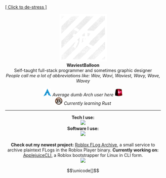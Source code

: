 [[ Click to de-stress ]](https://www.youtube.com/watch?v=qgU8vnRQbEg)


<p align="center">
  <img src="assets/logo.png" width=155px>
  <!-- https://github.com/WaviestBalloon/github-pfp -->
  <br><b>WaviestBalloon</b><br>
  Self-taught full-stack programmer and sometimes graphic designer<br>
  <i>People call me a lot of abbreviations like: Wav, Wavi, Waviest, Wavy, Wave, Wavey</i><br><br>
  <img src="assets/archlinux_icon.svg" width=25px> <i>Average dumb Arch user here</i> <img src="assets/rotating_light.gif" width=25px><br>
  <img src="assets/rust-logo-512x512.png" width=25px> <i>Currently learning Rust</i><br>
</p>

  ---
  
<p align="center">
  <b>Tech I use:</b><br>
  <a href="https://skillicons.dev">
    <img src="https://skillicons.dev/icons?i=js,ts,bash,rust,godot,html,css,lua,nodejs,py,tauri,threejs,svelte" />
  </a>
  <br>
  <b>Software I use:</b><br>
  <a href="https://skillicons.dev">
    <img src="https://skillicons.dev/icons?i=sentry,vercel,vscode,cloudflare,postman,nginx,linux,grafana,github,git" />
  </a>
  <br>
  <br>
  <b>Check out my newest project:</b> <a href="https://github.com/WaviestBalloon/RobloxFLogArchive">Roblox FLog Archive</a>, a small service to archive plaintext FLogs in the Roblox Player binary.
  <b>Currently working on:</b> <a href="https://github.com/WaviestBalloon/ApplejuiceCLI">ApplejuiceCLI</a>, a Roblox bootstrapper for Linux in CLI form.
  <br><img src="https://gitpfp.wav.blue/pfp?mag=0.5&wh=200&name=WaviestBalloon&colour=bedefa" width=20>
</p>

```math
\unicode[]
```
